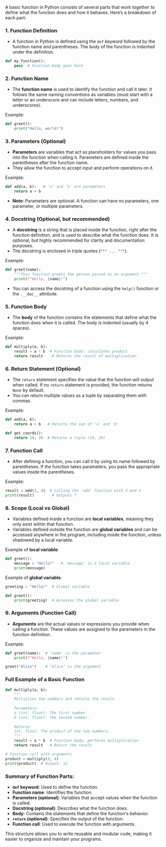 A basic function in Python consists of several parts that work together to define what the function does and how it behaves. Here’s a breakdown of each part:

### 1. **Function Definition**
   - A function in Python is defined using the `def` keyword followed by the function name and parentheses. The body of the function is indented under the definition.
   
   ```python
   def my_function():
       pass  # Function body goes here
   ```

### 2. **Function Name**
   - The **function name** is used to identify the function and call it later. It follows the same naming conventions as variables (must start with a letter or an underscore and can include letters, numbers, and underscores).
   
   Example:
   ```python
   def greet():
       print("Hello, world!")
   ```

### 3. **Parameters (Optional)**
   - **Parameters** are variables that act as placeholders for values you pass into the function when calling it. Parameters are defined inside the parentheses after the function name.
   - They allow the function to accept input and perform operations on it.
   
   Example:
   ```python
   def add(a, b):   # 'a' and 'b' are parameters
       return a + b
   ```

   - **Note**: Parameters are optional. A function can have no parameters, one parameter, or multiple parameters.

### 4. **Docstring (Optional, but recommended)**
   - A **docstring** is a string that is placed inside the function, right after the function definition, and is used to describe what the function does. It is optional, but highly recommended for clarity and documentation purposes.
   - The docstring is enclosed in triple quotes (`""" ... """`).
   
   Example:
   ```python
   def greet(name):
       """This function greets the person passed as an argument."""
       print(f"Hello, {name}!")
   ```

   - You can access the docstring of a function using the `help()` function or the `.__doc__` attribute.

### 5. **Function Body**
   - The **body** of the function contains the statements that define what the function does when it is called. The body is indented (usually by 4 spaces).
   
   Example:
   ```python
   def multiply(a, b):
       result = a * b  # Function body: calculates product
       return result    # Returns the result of multiplication
   ```

### 6. **Return Statement (Optional)**
   - The `return` statement specifies the value that the function will output when called. If no `return` statement is provided, the function returns `None` by default.
   - You can return multiple values as a tuple by separating them with commas.
   
   Example:
   ```python
   def add(a, b):
       return a + b   # Returns the sum of 'a' and 'b'
   
   def get_coords():
       return 10, 20  # Returns a tuple (10, 20)
   ```

### 7. **Function Call**
   - After defining a function, you can call it by using its name followed by parentheses. If the function takes parameters, you pass the appropriate values inside the parentheses.
   
   Example:
   ```python
   result = add(3, 4)  # Calling the 'add' function with 3 and 4
   print(result)        # Outputs 7
   ```

### 8. **Scope (Local vs Global)**
   - Variables defined inside a function are **local variables**, meaning they only exist within that function.
   - Variables defined outside the function are **global variables** and can be accessed anywhere in the program, including inside the function, unless shadowed by a local variable.
   
   Example of **local variable**:
   ```python
   def greet():
       message = "Hello!"   # 'message' is a local variable
       print(message)
   ```

   Example of **global variable**:
   ```python
   greeting = "Hello!"  # Global variable

   def greet():
       print(greeting)  # Accesses the global variable
   ```

### 9. **Arguments (Function Call)**
   - **Arguments** are the actual values or expressions you provide when calling a function. These values are assigned to the parameters in the function definition.
   
   Example:
   ```python
   def greet(name):  # 'name' is the parameter
       print(f"Hello, {name}!")
   
   greet("Alice")    # "Alice" is the argument
   ```

### Full Example of a Basic Function

```python
def multiply(a, b):
    """
    Multiplies two numbers and returns the result.
    
    Parameters:
    a (int, float): The first number.
    b (int, float): The second number.
    
    Returns:
    int, float: The product of the two numbers.
    """
    result = a * b  # Function body: performs multiplication
    return result   # Return the result

# Function call with arguments
product = multiply(3, 4)
print(product)  # Output: 12
```

### Summary of Function Parts:
- **`def` keyword**: Used to define the function.
- **Function name**: Identifies the function.
- **Parameters (optional)**: Variables that accept values when the function is called.
- **Docstring (optional)**: Describes what the function does.
- **Body**: Contains the statements that define the function's behavior.
- **`return` (optional)**: Specifies the output of the function.
- **Function call**: Used to execute the function with arguments.

This structure allows you to write reusable and modular code, making it easier to organize and maintain your programs.